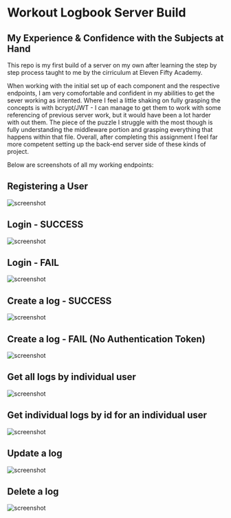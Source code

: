 # Workout Logbook Server Build

## My Experience & Confidence with the Subjects at Hand

This repo is my first build of a server on my own after learning the step by step process taught to me by the cirriculum at Eleven Fifty Academy.

When working with the initial set up of each component and the respective endpoints, I am very comofortable and confident in my abilities to get the sever working as intented. Where I feel a little shaking on fully grasping the concepts is with bcrypt/JWT - I can manage to get them to work with some referencing of previous server work, but it would have been a lot harder with out them. The piece of the puzzle I struggle with the most though is fully understanding the middleware portion and grasping everything that happens within that file. Overall, after completing this assignment I feel far more competent setting up the back-end server side of these kinds of project.

Below are screenshots of all my working endpoints:

## Registering a User

![screenshot](./assets/user_register-success.png)

## Login - SUCCESS

![screenshot](./assets/user_login-success.png)

## Login - FAIL

![screenshot](./assets/user_login-fail.png)

## Create a log - SUCCESS

![screenshot](./assets/log-create-success.png)

## Create a log - FAIL (No Authentication Token)

![screenshot](./assets/log-create-fail.png)

## Get all logs by individual user

![screenshot](./assets/log-view-all.png)

## Get individual logs by id for an individual user

![screenshot](./assets/log-view-by-id.png)

## Update a log

![screenshot](./assets/update-log.png)

## Delete a log

![screenshot](./assets/delete-log.png)
